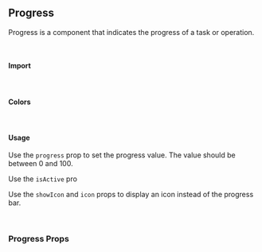## Progress

Progress is a component that indicates the progress of a task or operation.

<div>
<LeSourceButton url="https://github.com/hiimlex/leux/tree/main/src/components/Progress"></LeSourceButton>
</div>

<br/>

#### Import

<div>
<ProgressImportPreview>
</ProgressImportPreview>
</div>

<br />

#### Colors

<div>
<ProgressColorsPreview>
</ProgressColorsPreview>
</div>

<br />

#### Usage

Use the `progress` prop to set the progress value. The value should be between 0 and 100.

Use the `isActive` pro

Use the `showIcon` and `icon` props to display an icon instead of the progress bar.

<div>
<ProgressUsagePreview>
</ProgressUsagePreview>
</div>

<br />

### Progress Props

<div>
<ProgressApiTable>
</ProgressApiTable>
</div>

<br />
